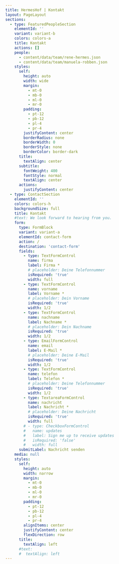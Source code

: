 ```yaml
---
title: HermesHof | Kontakt
layout: PageLayout
sections:
  - type: FeaturedPeopleSection
    elementId: ''
    variant: variant-b
    colors: colors-a
    title: Kontakt
    actions: []
    people:
      - content/data/team/rene-hermes.json
      - content/data/team/manuela-robben.json
    styles:
      self:
        height: auto
        width: wide
        margin:
          - mt-0
          - mb-0
          - ml-0
          - mr-0
        padding:
          - pt-12
          - pb-12
          - pl-4
          - pr-4
        justifyContent: center
        borderRadius: none
        borderWidth: 0
        borderStyle: none
        borderColor: border-dark
      title:
        textAlign: center
      subtitle:
        fontWeight: 400
        fontStyle: normal
        textAlign: center
      actions:
        justifyContent: center
  - type: ContactSection
    elementId: ''
    colors: colors-h
    backgroundSize: full
    title: Kontakt
    #text: We look forward to hearing from you.
    form:
      type: FormBlock
      variant: variant-a
      elementId: contact-form
      action: /
      destination: 'contact-form'
      fields:
        - type: TextFormControl
          name: firma
          label: Firma *
          # placeholder: Deine Telefonnummer
          isRequired: 'true'
          width: full
        - type: TextFormControl
          name: vorname
          label: Vorname *
          # placeholder: Dein Vorname
          isRequired: 'true'
          width: 1/2
        - type: TextFormControl
          name: nachname
          label: Nachname *
          # placeholder: Dein Nachname
          isRequired: 'true'
          width: 1/2
        - type: EmailFormControl
          name: email
          label: E-Mail *
          # placeholder: Deine E-Mail
          isRequired: 'true'
          width: 1/2
        - type: TextFormControl
          name: telefon
          label: Telefon *
          # placeholder: Deine Telefonnummer
          isRequired: 'true'
          width: 1/2
        - type: TextareaFormControl
          name: nachricht
          label: Nachricht *
          # placeholder: Deine Nachricht
          isRequired: 'true'
          width: full
        # - type: CheckboxFormControl
        #   name: updates
        #   label: Sign me up to receive updates
        #   isRequired: 'false'
        #   width: full
      submitLabel: Nachricht senden
    media: null
    styles:
      self:
        height: auto
        width: narrow
        margin:
          - mt-0
          - mb-0
          - ml-0
          - mr-0
        padding:
          - pt-12
          - pb-12
          - pl-4
          - pr-4
        alignItems: center
        justifyContent: center
        flexDirection: row
      title:
        textAlign: left
      #text:
      #  textAlign: left
---
```

